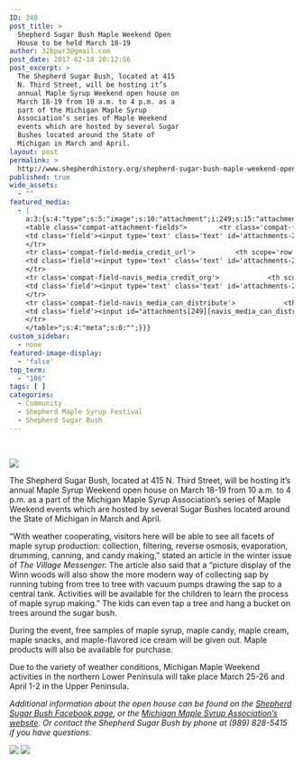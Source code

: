 ```yaml
---
ID: 248
post_title: >
  Shepherd Sugar Bush Maple Weekend Open
  House to be held March 18-19
author: 32bpwr3@gmail.com
post_date: 2017-02-18 20:12:56
post_excerpt: >
  The Shepherd Sugar Bush, located at 415
  N. Third Street, will be hosting it’s
  annual Maple Syrup Weekend open house on
  March 18-19 from 10 a.m. to 4 p.m. as a
  part of the Michigan Maple Syrup
  Association’s series of Maple Weekend
  events which are hosted by several Sugar
  Bushes located around the State of
  Michigan in March and April.
layout: post
permalink: >
  http://www.shepherdhistory.org/shepherd-sugar-bush-maple-weekend-open-house-to-be-held-march-18-19/
published: true
wide_assets:
  - ""
featured_media:
  - |
    a:3:{s:4:"type";s:5:"image";s:10:"attachment";i:249;s:15:"attachment_data";a:33:{s:2:"id";i:249;s:5:"title";s:10:"word-image";s:8:"filename";s:15:"word-image.jpeg";s:3:"url";s:73:"http://www.shepherdhistory.org/wp-content/uploads/2017/02/word-image.jpeg";s:4:"link";s:49:"http://www.shepherdhistory.org/?attachment_id=249";s:3:"alt";s:0:"";s:6:"author";s:1:"1";s:11:"description";s:0:"";s:7:"caption";s:0:"";s:4:"name";s:12:"word-image-9";s:6:"status";s:7:"inherit";s:10:"uploadedTo";i:248;s:4:"date";i:1487448544000;s:8:"modified";i:1487448544000;s:9:"menuOrder";i:0;s:4:"mime";s:10:"image/jpeg";s:4:"type";s:5:"image";s:7:"subtype";s:4:"jpeg";s:4:"icon";s:67:"http://www.shepherdhistory.org/wp-includes/images/media/default.png";s:13:"dateFormatted";s:17:"February 18, 2017";s:6:"nonces";a:3:{s:6:"update";s:10:"c3f95ad1fc";s:6:"delete";s:10:"ddda4be842";s:4:"edit";s:10:"13d11fd694";}s:8:"editLink";s:69:"http://www.shepherdhistory.org/wp-admin/post.php?post=249&action=edit";s:4:"meta";b:0;s:10:"authorName";s:17:"32bpwr3@gmail.com";s:14:"uploadedToLink";s:69:"http://www.shepherdhistory.org/wp-admin/post.php?post=248&action=edit";s:15:"uploadedToTitle";s:10:"(no title)";s:15:"filesizeInBytes";i:695479;s:21:"filesizeHumanReadable";s:6:"679 KB";s:6:"height";i:1875;s:5:"width";i:2500;s:11:"orientation";s:9:"landscape";s:5:"sizes";a:4:{s:9:"thumbnail";a:4:{s:6:"height";i:140;s:5:"width";i:140;s:3:"url";s:81:"http://www.shepherdhistory.org/wp-content/uploads/2017/02/word-image-140x140.jpeg";s:11:"orientation";s:9:"landscape";}s:6:"medium";a:4:{s:6:"height";i:252;s:5:"width";i:336;s:3:"url";s:81:"http://www.shepherdhistory.org/wp-content/uploads/2017/02/word-image-336x252.jpeg";s:11:"orientation";s:9:"landscape";}s:5:"large";a:4:{s:6:"height";i:578;s:5:"width";i:771;s:3:"url";s:81:"http://www.shepherdhistory.org/wp-content/uploads/2017/02/word-image-771x578.jpeg";s:11:"orientation";s:9:"landscape";}s:4:"full";a:4:{s:3:"url";s:73:"http://www.shepherdhistory.org/wp-content/uploads/2017/02/word-image.jpeg";s:6:"height";i:1875;s:5:"width";i:2500;s:11:"orientation";s:9:"landscape";}}s:6:"compat";a:2:{s:4:"item";s:1710:"<input type="hidden" name="attachments[249][menu_order]" value="0" /><p class="media-types media-types-required-info">Required fields are marked <span class="required">*</span></p>
    <table class="compat-attachment-fields">		<tr class='compat-field-media_credit'>			<th scope='row' class='label'><label for='attachments-249-media_credit'><span class='alignleft'>Credit</span><br class='clear' /></label></th>
    <td class='field'><input type='text' class='text' id='attachments-249-media_credit' name='attachments[249][media_credit]' value=''  /></td>
    </tr>
    <tr class='compat-field-media_credit_url'>			<th scope='row' class='label'><label for='attachments-249-media_credit_url'><span class='alignleft'>Credit URL</span><br class='clear' /></label></th>
    <td class='field'><input type='text' class='text' id='attachments-249-media_credit_url' name='attachments[249][media_credit_url]' value=''  /></td>
    </tr>
    <tr class='compat-field-navis_media_credit_org'>			<th scope='row' class='label'><label for='attachments-249-navis_media_credit_org'><span class='alignleft'>Organization</span><br class='clear' /></label></th>
    <td class='field'><input type='text' class='text' id='attachments-249-navis_media_credit_org' name='attachments[249][navis_media_credit_org]' value=''  /></td>
    </tr>
    <tr class='compat-field-navis_media_can_distribute'>			<th scope='row' class='label'><label for='attachments-249-navis_media_can_distribute'><span class='alignleft'>Can<br />distribute?</span><br class='clear' /></label></th>
    <td class='field'><input id="attachments[249][navis_media_can_distribute]" name="attachments[249][navis_media_can_distribute]" type="checkbox" value="1"  /></td>
    </tr>
    </table>";s:4:"meta";s:0:"";}}}
custom_sidebar:
  - none
featured-image-display:
  - 'false'
top_term:
  - "106"
tags: [ ]
categories:
  - Community
  - Shepherd Maple Syrup Festival
  - Shepherd Sugar Bush
---
```

&nbsp;

<img class="wp-image-249" src="http://www.shepherdhistory.org/wp-content/uploads/2017/02/word-image.jpeg" />

The Shepherd Sugar Bush, located at 415 N. Third Street, will be hosting it’s annual Maple Syrup Weekend open house on March 18-19 from 10 a.m. to 4 p.m. as a part of the Michigan Maple Syrup Association’s series of Maple Weekend events which are hosted by several Sugar Bushes located around the State of Michigan in March and April.

“With weather cooperating, visitors here will be able to see all facets of maple syrup production: collection, filtering, reverse osmosis, evaporation, drumming, canning, and candy making,” stated an article in the winter issue of <em>The Village Messenger. </em>The article also said that a “picture display of the Winn woods will also show the more modern way of collecting sap by running tubing from tree to tree with vacuum pumps drawing the sap to a central tank. Activities will be available for the children to learn the process of maple syrup making.” The kids can even tap a tree and hang a bucket on trees around the sugar bush.

During the event, free samples of maple syrup, maple candy, maple cream, maple snacks, and maple-flavored ice cream will be given out. Maple products will also be available for purchase.

Due to the variety of weather conditions, Michigan Maple Weekend activities in the northern Lower Peninsula will take place March 25-26 and April 1-2 in the Upper Peninsula.

<em>Additional information about the open house can be found on the </em><a href="https://www.facebook.com/shepherdsugarbush/"><em>Shepherd Sugar Bush Facebook page</em></a><em>, or the </em><a href="http://www.mi-maplesyrup.com"><em>Michigan Maple Syrup Association’s website</em></a><em>. Or contact the Shepherd Sugar Bush by phone at (989) 828-5415 if you have questions.</em>

<img class="wp-image-250" src="http://www.shepherdhistory.org/wp-content/uploads/2017/02/word-image-1.jpeg" /> <img class="wp-image-251" src="http://www.shepherdhistory.org/wp-content/uploads/2017/02/word-image-2.jpeg" />